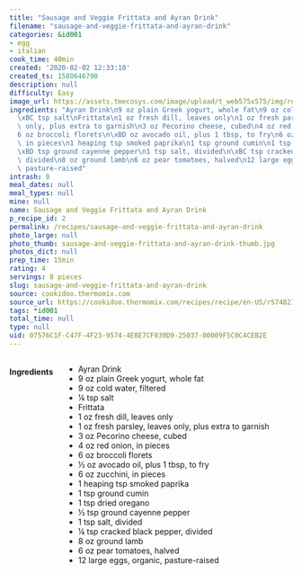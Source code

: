 ```yaml
---
title: "Sausage and Veggie Frittata and Ayran Drink"
filename: "sausage-and-veggie-frittata-and-ayran-drink"
categories: &id001
- egg
- italian
cook_time: 40min
created: '2020-02-02 12:33:10'
created_ts: 1580646790
description: null
difficulty: Easy
image_url: https://assets.tmecosys.com/image/upload/t_web575x575/img/recipe/ras/Assets/EA1E718F-268F-4032-A55B-6FD5E01C651B/Derivates/ca1df167-4f3e-4381-b953-80cd3c4d582f.jpg
ingredients: "Ayran Drink\n9 oz plain Greek yogurt, whole fat\n9 oz cold water, filtered\n\
  \xBC tsp salt\nFrittata\n1 oz fresh dill, leaves only\n1 oz fresh parsley, leaves\
  \ only, plus extra to garnish\n3 oz Pecorino cheese, cubed\n4 oz red onion, in pieces\n\
  6 oz broccoli florets\n\xBD oz avocado oil, plus 1 tbsp, to fry\n6 oz zucchini,\
  \ in pieces\n1 heaping tsp smoked paprika\n1 tsp ground cumin\n1 tsp dried oregano\n\
  \xBD tsp ground cayenne pepper\n1 tsp salt, divided\n\xBC tsp cracked black pepper,\
  \ divided\n8 oz ground lamb\n6 oz pear tomatoes, halved\n12 large eggs, organic,\
  \ pasture-raised"
intrash: 0
meal_dates: null
meal_types: null
mine: null
name: Sausage and Veggie Frittata and Ayran Drink
p_recipe_id: 2
permalink: /recipes/sausage-and-veggie-frittata-and-ayran-drink
photo_large: null
photo_thumb: sausage-and-veggie-frittata-and-ayran-drink-thumb.jpg
photos_dict: null
prep_time: 15min
rating: 4
servings: 8 pieces
slug: sausage-and-veggie-frittata-and-ayran-drink
source: cookidoo.thermomix.com
source_url: https://cookidoo.thermomix.com/recipes/recipe/en-US/r574821
tags: *id001
total_time: null
type: null
uid: 07576C1F-C47F-4F23-9574-4E8E7CF839D9-25037-00009F5C0C4CEB2E
---
```

<div class="large-8 medium-7 columns" id="writeup">	</div><!-- #writeup -->
</div><!-- #row-one -->
<div class="row" id="row-two">	<div class="medium-4 small-5 columns" id="ingredients"><h4>Ingredients</h4><div class="box box-ingredients content"><ul>
<li>Ayran Drink</li>
<li>9 oz plain Greek yogurt, whole fat</li>
<li>9 oz cold water, filtered</li>
<li>¼ tsp salt</li>
<li>Frittata</li>
<li>1 oz fresh dill, leaves only</li>
<li>1 oz fresh parsley, leaves only, plus extra to garnish</li>
<li>3 oz Pecorino cheese, cubed</li>
<li>4 oz red onion, in pieces</li>
<li>6 oz broccoli florets</li>
<li>½ oz avocado oil, plus 1 tbsp, to fry</li>
<li>6 oz zucchini, in pieces</li>
<li>1 heaping tsp smoked paprika</li>
<li>1 tsp ground cumin</li>
<li>1 tsp dried oregano</li>
<li>½ tsp ground cayenne pepper</li>
<li>1 tsp salt, divided</li>
<li>¼ tsp cracked black pepper, divided</li>
<li>8 oz ground lamb</li>
<li>6 oz pear tomatoes, halved</li>
<li>12 large eggs, organic, pasture-raised</li>
</ul>
</div>	</div>	<div class="medium-6 small-7 columns" id="directions">	</div>